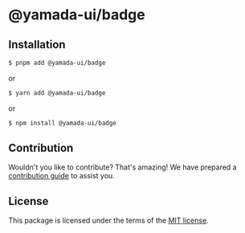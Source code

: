 # @yamada-ui/badge

## Installation

```sh
$ pnpm add @yamada-ui/badge
```

or

```sh
$ yarn add @yamada-ui/badge
```

or

```sh
$ npm install @yamada-ui/badge
```

## Contribution

Wouldn't you like to contribute? That's amazing! We have prepared a [contribution guide](https://github.com/hirotomoyamada/yamada-ui/blob/main/CONTRIBUTING.md) to assist you.

## License

This package is licensed under the terms of the
[MIT license](https://github.com/hirotomoyamada/yamada-ui/blob/main/LICENSE).
